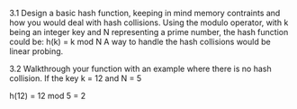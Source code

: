 3.1 Design a basic hash function, keeping in mind memory contraints and how you would deal with hash collisions.
Using the modulo operator, with k being an integer key and N representing a prime number, the hash function could be: 
h(k) = k mod N 
A way to handle the hash collisions would be linear probing.

3.2 Walkthrough your function with an example where there is no hash collision.
If the key k = 12
and N = 5

h(12) = 12 mod 5 = 2
